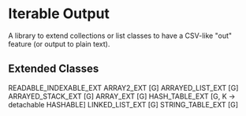 # Iterable Output

A library to extend collections or list classes to have a CSV-like "out" feature (or output to plain text).

## Extended Classes

READABLE_INDEXABLE_EXT
	ARRAY2_EXT [G]
	ARRAYED_LIST_EXT [G]
	ARRAYED_STACK_EXT [G]
	ARRAY_EXT [G]
	HASH_TABLE_EXT [G, K -> detachable HASHABLE]
	LINKED_LIST_EXT [G]
	STRING_TABLE_EXT [G]

